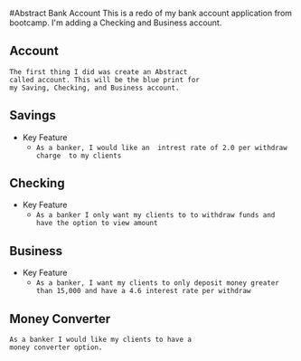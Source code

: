 #Abstract Bank Account
    This is a redo of my bank account application from
    bootcamp. I'm adding a Checking and Business account.
    

## Account
    The first thing I did was create an Abstract 
    called account. This will be the blue print for
    my Saving, Checking, and Business account.
    

## Savings
* Key Feature
    * ``As a banker, I would like an 
       intrest rate of 2.0 per withdraw charge 
       to my clients``

## Checking
* Key Feature
    * ``As a banker I only want my clients to
    to withdraw funds and have the option to view amount``

## Business
* Key Feature
    * ``As a banker, I want my clients to only
    deposit money greater than 15,000 and have a 4.6 interest rate per withdraw``
    
## Money Converter
    As a banker I would like my clients to have a
    money converter option.